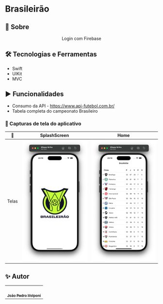 # Brasileirão

## 📒 Sobre
<p align="center">Login com Firebase</p>

## 🛠️ Tecnologias e Ferramentas
- Swift
- UIKit
- MVC

## ▶️ Funcionalidades
- Consumo da API - https://www.api-futebol.com.br/
- Tabela completa do campeonato Brasileiro

### 📱 Capturas de tela do aplicativo

|       🍏       |              SplashScreen               |             Home               |
| :------------: | :----------------------------------------: | :---------------------------------------: |
| Telas | <img src="https://github.com/JoaoPedroVolponi/Assets/blob/main/swift/brasileirao/splashScreen.png" width="220px;" height="400" /> | <img src="https://github.com/JoaoPedroVolponi/Assets/blob/main/swift/brasileirao/Home.png" width="220px;" height="400" /> | />

## ✨ Autor
<!-- ALL-CONTRIBUTORS-LIST:START - Do not remove or modify this section -->
<!-- prettier-ignore-start -->
<!-- markdownlint-disable -->
<table>
  <tr>
    <td align="center">
      <a href="https://github.com/JoaoPedroVolponi">
        <img src="https://avatars.githubusercontent.com/u/98360987?v=4" width="100px;" alt=""/>
        <br />
        <sub>
          <b>João Pedro Volponi</b>
        </sub>
      </a>
      <br />
    </td>
  </tr>
</table>

<!-- markdownlint-enable -->
<!-- prettier-ignore-end -->
<!-- ALL-CONTRIBUTORS-LIST:END -->
